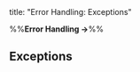 <frontmatter>
title: "Error Handling: Exceptions"
</frontmatter>

<link rel="stylesheet" href="{{baseUrl}}/css/textbook.css">

<div class="website-content" id="all">

%%**Error Handling →**%%

## Exceptions

<div id="main">

<include src="what/embed.md" boilerplate  />
<include src="how/embed.md" boilerplate  />
<include src="when/embed.md" boilerplate  />

</div>

</div>

